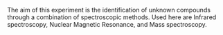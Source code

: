 The aim of this experiment is the identification of unknown compounds through a combination of spectroscopic methods. Used here are Infrared spectroscopy, Nuclear Magnetic Resonance, and Mass spectroscopy.
